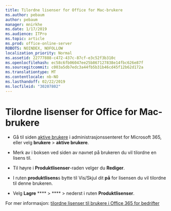 ```yaml
---
title: Tilordne lisenser for Office for Mac-brukere
ms.author: pebaum
author: pebaum
manager: mnirkhe
ms.date: 1/17/2019
ms.audience: ITPro
ms.topic: article
ms.prod: office-online-server
ROBOTS: NOINDEX, NOFOLLOW
localization_priority: Normal
ms.assetid: 22777888-c472-437c-87cf-e3c52f3b310c
ms.openlocfilehash: ec58c6fb06047ee25b867127838e14fbc626e87f
ms.sourcegitcommit: c003a5db7edc3a44fb5b31b46cd45f12b62d172a
ms.translationtype: MT
ms.contentlocale: nb-NO
ms.lasthandoff: 02/22/2019
ms.locfileid: "30207802"
---
```

# <a name="how-to-assign-office-licenses-to-mac-users"></a>Tilordne lisenser for Office for Mac-brukere

- Gå til siden [aktive brukere](https://go.microsoft.com/fwlink/p/?linkid=834822) i administrasjonssenteret for Microsoft 365, eller velg **brukere** \> **aktive brukere**.
    
- Merk av i boksen ved siden av navnet på brukeren du vil tilordne en lisens til.
    
- Til høyre i **Produktlisenser**-raden velger du **Rediger**.
    
- I ruten **produktlisens**s bytte til Vis/Skjul dit **på** for lisensen du vil tilordne til denne brukeren. 
    
- Velg **Lagre** **** \> **** \> nederst i ruten **Produktlisenser**.
    
For mer informasjon: [tilordne lisenser til brukere i Office 365 for bedrifter](https://docs.microsoft.com/office365/admin/subscriptions-and-billing/assign-licenses-to-users)
  


